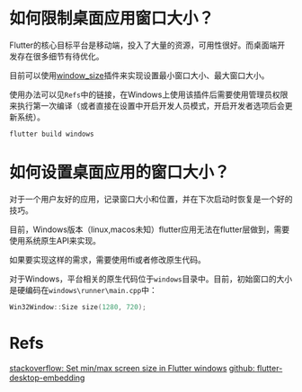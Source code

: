# 如何限制桌面应用窗口大小？
Flutter的核心目标平台是移动端，投入了大量的资源，可用性很好。而桌面端开发存在很多细节有待优化。

目前可以使用[window_size](https://github.com/google/flutter-desktop-embedding)插件来实现设置最小窗口大小、最大窗口大小。

使用办法可以见`Refs`中的链接，在Windows上使用该插件后需要使用管理员权限来执行第一次编译（或者直接在设置中开启开发人员模式，开启开发者选项后会更新系统）。

```
flutter build windows
```

# 如何设置桌面应用的窗口大小？
对于一个用户友好的应用，记录窗口大小和位置，并在下次启动时恢复是一个好的技巧。

目前，Windows版本（linux,macos未知）flutter应用无法在flutter层做到，需要使用系统原生API来实现。

如果要实现这样的需求，需要使用ffi或者修改原生代码。

对于Windows，平台相关的原生代码位于`windows`目录中。目前，初始窗口的大小是硬编码在`windows\runner\main.cpp`中：
```cpp
Win32Window::Size size(1280, 720);
```

# Refs

[stackoverflow: Set min/max screen size in Flutter windows](https://stackoverflow.com/questions/69755091/set-min-max-screen-size-in-flutter-windows)
[github: flutter-desktop-embedding](https://github.com/google/flutter-desktop-embedding)